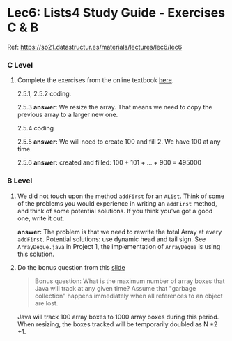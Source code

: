 # Lec6: Lists4 Study Guide - Exercises C & B

Ref: https://sp21.datastructur.es/materials/lectures/lec6/lec6

### C Level

1. Complete the exercises from the online textbook [here](https://joshhug.gitbooks.io/hug61b/content/chap2/chap25.html).

   2.5.1, 2.5.2 coding.

   2.5.3 **answer**: We resize the array. That means we need to copy the previous array to a larger new one.

   2.5.4 coding

   2.5.5 **answer:** We will need to create 100 and fill 2. We have 100 at any time.

   2.5.6 **answer:** created and filled: 100 + 101 + ... + 900 = 495000

### B Level

1. We did not touch upon the method `addFirst` for an `AList`. Think of some of the problems you would experience in writing an `addFirst` method, and think of some potential solutions. If you think you've got a good one, write it out.

   **answer:** The problem is that we need to rewrite the total Array at every `addFirst`. Potential solutions: use dynamic head and tail sign. See `ArrayDeque.java` in Project 1, the implementation of `ArrayDeque` is using this solution. 

2. Do the bonus question from this [slide](https://docs.google.com/presentation/d/1LGQeMHb8-HFKdvJi5nGKRIPZt4on18fZe-cIyTJv8_4/edit#slide=id.g1c42a46f23_4_396)

   > Bonus question: What is the maximum number of array boxes that Java will track at any given time? Assume that "garbage collection" happens immediately when all references to an object are lost.

   Java will track 100 array boxes to 1000 array boxes during this period. When resizing, the boxes tracked will be temporarily doubled as N *2 +1.

   